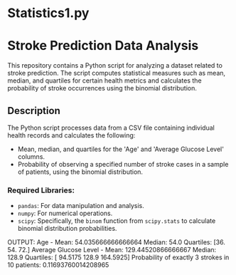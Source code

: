 # Statistics1.py

# Stroke Prediction Data Analysis

This repository contains a Python script for analyzing a dataset related to stroke prediction. The script computes statistical measures such as mean, median, and quartiles for certain health metrics and calculates the probability of stroke occurrences using the binomial distribution.

## Description

The Python script processes data from a CSV file containing individual health records and calculates the following:
- Mean, median, and quartiles for the 'Age' and 'Average Glucose Level' columns.
- Probability of observing a specified number of stroke cases in a sample of patients, using the binomial distribution.


### Required Libraries:
- `pandas`: For data manipulation and analysis.
- `numpy`: For numerical operations.
- `scipy`: Specifically, the `binom` function from `scipy.stats` to calculate binomial distribution probabilities.

 OUTPUT: Age - Mean: 54.035666666666664 Median: 54.0 Quartiles: [36. 54. 72.]
Average Glucose Level - Mean: 129.44520866666667 Median: 128.9 Quartiles: [ 94.5175 128.9    164.5925]
Probability of exactly 3 strokes in 10 patients: 0.11693760014208965



